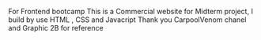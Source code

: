 For Frontend bootcamp
This is a Commercial website for Midterm project, I build by use HTML , CSS and Javacript
Thank you CarpoolVenom chanel and Graphic 2B for reference
